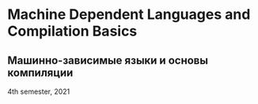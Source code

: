 # Machine Dependent Languages and Compilation Basics
## Машинно-зависимые языки и основы компиляции

4th semester, 2021